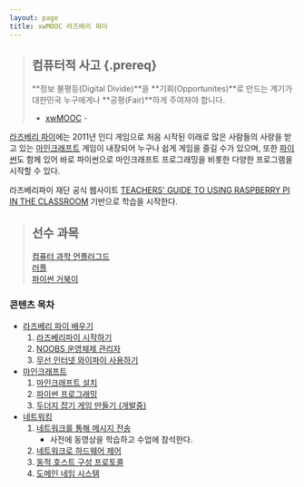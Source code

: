 ```yaml
---
layout: page
title: xwMOOC 라즈베리 파이
---
```


> ## 컴퓨터적 사고 {.prereq}
>
> **정보 불평등(Digital Divide)**을 **기회(Opportunites)**로 만드는 계기가 대한민국 누구에게나 **공평(Fair)**하게 주여져야 합니다.
> - [xwMOOC](http://www.xwmooc.net) -
 
[라즈베리 파이](https://www.raspberrypi.org/)에는 
2011년 인디 게임으로 처음 시작된 이래로 많은 사람들의 사랑을 받고 있는 [마인크래프트](https://minecraft.net/) 게임이 
내장되어 누구나 쉽게 게임을 즐길 수가 있으며, 또한 [파이썬](https://www.python.org/)도 함께 있어 바로 파이썬으로 마인크래프트 프로그래밍을 비롯한 다양한 프로그램을 시작할 수 있다.

라즈베리파이 재단 공식 웹사이트 [ TEACHERS' GUIDE TO USING RASPBERRY PI IN THE CLASSROOM](https://www.raspberrypi.org/guides/teachers/) 기반으로 학습을 시작한다.

> ## 선수 과목
>
> [컴퓨터 과학 언플러그드](http://www.xwmooc.net/computationalthinking/unplugged/index.html)  
> [러플](http://rur-ple.xwmooc.net/)  
> [파이썬 거북이](http://statkclee.github.io/python-novice-turtles/index-kr.html)  

### 콘텐츠 목차 

-  [라즈베리 파이 배우기](raspberry-pi/index.html)
    1. [라즈베리파이 시작하기](raspberry-pi/00-install.html)
    1. [NOOBS 운영체제 관리자](raspberry-pi/01-noobs.html)
    1. [무선 인터넷 와이파이 사용하기](raspberry-pi/02-wifi.html)
-  [마인크래프트](minecraft/index.html)
    1.  [마인크래프트 설치](00-install.html)
    1.  [파이썬 프로그래밍](01-python.html)
    1.  [두더지 잡기 게임 만들기 (개발중)](02-whac-a-block.html)
-  [네트워킹](networking/index.html)
	1.  [네트워크를 통해 메시지 전송](networking/01-sending-messages.html)
	    - 사전에 동영상을 학습하고 수업에 참석한다.
	1.  [네트워크로 하드웨어 제어](networking/02-controlling-hardware.html)
	1.  [동적 호스트 구성 프로토콜](networking/03-dhcp.html)
	1.  [도메인 네임 시스템](networking/04-dns.html)

